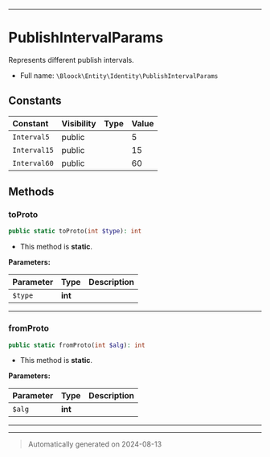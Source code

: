 ***

# PublishIntervalParams

Represents different publish intervals.



* Full name: `\Bloock\Entity\Identity\PublishIntervalParams`


## Constants

| Constant | Visibility | Type | Value |
|:---------|:-----------|:-----|:------|
|`Interval5`|public| |5|
|`Interval15`|public| |15|
|`Interval60`|public| |60|


## Methods


### toProto



```php
public static toProto(int $type): int
```



* This method is **static**.




**Parameters:**

| Parameter | Type | Description |
|-----------|------|-------------|
| `$type` | **int** |  |





***

### fromProto



```php
public static fromProto(int $alg): int
```



* This method is **static**.




**Parameters:**

| Parameter | Type | Description |
|-----------|------|-------------|
| `$alg` | **int** |  |





***


***
> Automatically generated on 2024-08-13
